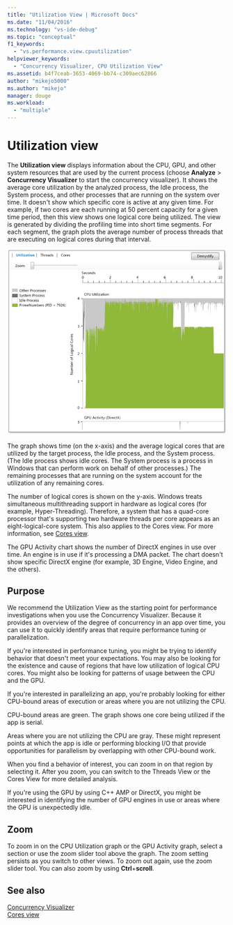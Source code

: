 ```yaml
---
title: "Utilization View | Microsoft Docs"
ms.date: "11/04/2016"
ms.technology: "vs-ide-debug"
ms.topic: "conceptual"
f1_keywords: 
  - "vs.performance.view.cpuutilization"
helpviewer_keywords: 
  - "Concurrency Visualizer, CPU Utilization View"
ms.assetid: b4f7ceab-3653-4069-bb74-c309aec62866
author: "mikejo5000"
ms.author: "mikejo"
manager: douge
ms.workload: 
  - "multiple"
---
```

# Utilization view
The **Utilization view** displays information about the CPU, GPU, and other system resources that are used by the current process (choose **Analyze** > **Concurrency Visualizer** to start the concurrency visualizer). It shows the average core utilization by the analyzed process, the Idle process, the System process, and other processes that are running on the system over time. It doesn't show which specific core is active at any given time. For example, if two cores are each running at 50 percent capacity for a given time period, then this view shows one logical core being utilized. The view is generated by dividing the profiling time into short time segments. For each segment, the graph plots the average number of process threads that are executing on logical cores during that interval.  
  
 ![CPU Utilization View](../profiling/media/vsts_ppacpuutil.png "VSTS_PPAcpuUtil")  
  
 The graph shows time (on the x-axis) and the average logical cores that are utilized by the target process, the Idle process, and the System process. (The Idle process shows idle cores. The System process is a process in Windows that can perform work on behalf of other processes.) The remaining processes that are running on the system account for the utilization of any remaining cores.  
  
 The number of logical cores is shown on the y-axis. Windows treats simultaneous multithreading support in hardware as logical cores (for example, Hyper-Threading). Therefore, a system that has a quad-core processor that's supporting two hardware threads per core appears as an eight-logical-core system. This also applies to the Cores view. For more information, see [Cores view](../profiling/cores-view.md).  
  
 The GPU Activity chart shows the number of DirectX engines in use over time.  An engine is in use if it's processing a DMA packet.  The chart doesn't show specific DirectX engine (for example, 3D Engine, Video Engine, and the others).  
  
## Purpose  
 We recommend the Utilization View as the starting point for performance investigations when you use the Concurrency Visualizer. Because it provides an overview of the degree of concurrency in an app over time, you can use it to quickly identify areas that require performance tuning or parallelization.  
  
 If you're interested in performance tuning, you might be trying to identify behavior that doesn't meet your expectations. You may also be looking for the existence and cause of regions that have low utilization of logical CPU cores. You might also be looking for patterns of usage between the CPU and the GPU.  
  
 If you're interested in parallelizing an app, you're probably looking for either CPU-bound areas of execution or areas where you are not utilizing the CPU.  
  
 CPU-bound areas are green. The graph shows one core being utilized if the app is serial.  
  
 Areas where you are not utilizing the CPU are gray. These might represent points at which the app is idle or performing blocking I/O that provide opportunities for parallelism by overlapping with other CPU-bound work.  
  
 When you find a behavior of interest, you can zoom in on that region by selecting it. After you zoom, you can switch to the Threads View or the Cores View for more detailed analysis.  
  
 If you're using the GPU by using C++ AMP or DirectX, you might be interested in identifying the number of GPU engines in use or areas where the GPU is unexpectedly idle.  
  
## Zoom  
 To zoom in on the CPU Utilization graph or the GPU Activity graph, select a section or use the zoom slider tool above the graph. The zoom setting persists as you switch to other views. To zoom out again, use the zoom slider tool. You can also zoom by using **Ctrl**+**scroll**.  
  
## See also  
 [Concurrency Visualizer](../profiling/concurrency-visualizer.md)   
 [Cores view](../profiling/cores-view.md)